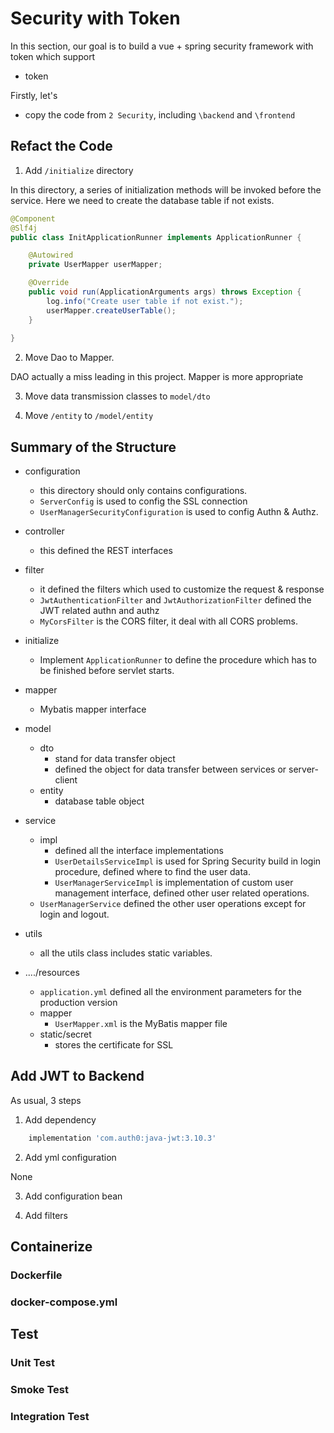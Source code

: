 # Security with Token

In this section, our goal is to build a vue + spring security framework with token which support

* token

Firstly, let's

* copy the code from `2 Security`, including `\backend` and `\frontend`

## Refact the Code

1. Add `/initialize` directory

In this directory, a series of initialization methods will be invoked before the service. Here we need to create the database table if not exists. 

```java
@Component
@Slf4j
public class InitApplicationRunner implements ApplicationRunner {

    @Autowired
    private UserMapper userMapper;

    @Override
    public void run(ApplicationArguments args) throws Exception {
        log.info("Create user table if not exist.");
        userMapper.createUserTable();
    }
    
}
```

2. Move Dao to Mapper. 

DAO actually a miss leading in this project. Mapper is more appropriate

3. Move data transmission classes to `model/dto`

4. Move `/entity` to `/model/entity`

## Summary of the Structure

* configuration
    * this directory should only contains configurations.
    * `ServerConfig` is used to config the SSL connection
    * `UserManagerSecurityConfiguration` is used to config Authn & Authz. 
* controller
    * this defined the REST interfaces
* filter
    * it defined the filters which used to customize the request & response
    * `JwtAuthenticationFilter` and `JwtAuthorizationFilter` defined the JWT related authn and authz
    * `MyCorsFilter` is the CORS filter, it deal with all CORS problems. 
* initialize
    * Implement `ApplicationRunner` to define the procedure which has to be finished before servlet starts. 
* mapper
    * Mybatis mapper interface
* model
    * dto 
        * stand for data transfer object
        * defined the object for data transfer between services or server-client
    * entity
        * database table object
* service
    * impl
        * defined all the interface implementations
        * `UserDetailsServiceImpl` is used for Spring Security build in login procedure, defined where to find the user data. 
        * `UserManagerServiceImpl` is implementation of custom user management interface, defined other user related operations.
    * `UserManagerService` defined the other user operations except for login and logout. 
* utils
    * all the utils class includes static variables. 

* ..../resources
    * `application.yml` defined all the environment parameters for the production version
    * mapper
        * `UserMapper.xml` is the MyBatis mapper file
    * static/secret
        * stores the certificate for SSL

## Add JWT to Backend

As usual, 3 steps

1. Add dependency

```groovy
	implementation 'com.auth0:java-jwt:3.10.3'
```

2. Add yml configuration

None

3. Add configuration bean



4. Add filters

## Containerize 

### Dockerfile

### docker-compose.yml

## Test

### Unit Test

### Smoke Test

### Integration Test
